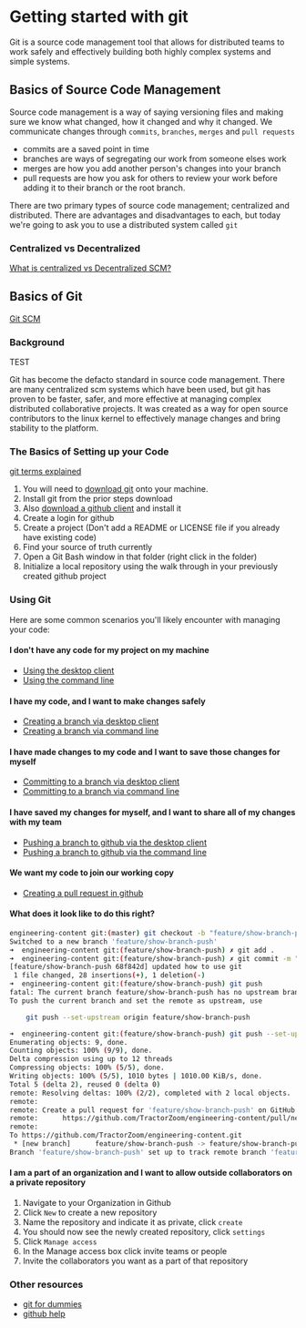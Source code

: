# Getting started with git

Git is a source code management tool that allows for distributed teams to work safely and effectively building both highly complex systems and simple systems.

## Basics of Source Code Management

Source code management is a way of saying versioning files and making sure we know what changed, how it changed and why it changed.  We communicate changes through `commits`, `branches`, `merges` and `pull requests`

- commits are a saved point in time
- branches are ways of segregating our work from someone elses work
- merges are how you add another person's changes into your branch
- pull requests are how you ask for others to review your work before adding it to their branch or the root branch.

There are two primary types of source code management; centralized and distributed.  There are advantages and disadvantages to each, but today we're going to ask you to use a distributed system called `git`

### Centralized vs Decentralized 

[What is centralized vs Decentralized SCM?](https://medium.com/faun/centralized-vs-distributed-version-control-systems-a135091299f0)

## Basics of Git

[Git SCM](https://git-scm.com/about)

### Background

TEST

Git has become the defacto standard in source code management.  There are many centralized scm systems which have been used, but git has proven to be faster, safer, and more effective at managing complex distributed collaborative projects.  It was created as a way for open source contributors to the linux kernel to effectively manage changes and bring stability to the platform.

### The Basics of Setting up your Code

[git terms explained](https://linuxacademy.com/blog/linux/git-terms-explained/)

1. You will need to [download git](https://git-scm.com/downloads) onto your machine.
1. Install git from the prior steps download
1. Also [download a github client](https://desktop.github.com/) and install it
1. Create a login for github
1. Create a project (Don't add a README or LICENSE file if you already have existing code)
1. Find your source of truth currently
1. Open a Git Bash window in that folder (right click in the folder)
1. Initialize a local repository using the walk through in your previously created github project

### Using Git

Here are some common scenarios you'll likely encounter with managing your code:

#### I don't have any code for my project on my machine

- [Using the desktop client](https://help.github.com/en/desktop/contributing-to-projects/cloning-and-forking-repositories-from-github-desktop)
- [Using the command line](https://help.github.com/en/github/creating-cloning-and-archiving-repositories/cloning-a-repository)

#### I have my code, and I want to make changes safely

- [Creating a branch via desktop client](https://help.github.com/en/desktop/contributing-to-projects/creating-a-branch-for-your-work)
- [Creating a branch via command line](https://git-scm.com/book/en/v2/Git-Branching-Basic-Branching-and-Merging)

#### I have made changes to my code and I want to save those changes for myself

- [Committing to a branch via desktop client](https://help.github.com/en/desktop/contributing-to-projects/committing-and-reviewing-changes-to-your-project)
- [Committing to a branch via command line](https://git-scm.com/docs/git-commit)

#### I have saved my changes for myself, and I want to share all of my changes with my team

- [Pushing a branch to github via the desktop client](https://help.github.com/en/desktop/contributing-to-projects/syncing-your-branch)
- [Pushing a branch to github via the command line](https://help.github.com/en/github/using-git/pushing-commits-to-a-remote-repository)

#### We want my code to join our working copy

- [Creating a pull request in github](https://help.github.com/en/desktop/contributing-to-projects/creating-a-pull-request)

#### What does it look like to do this right?

```bash
engineering-content git:(master) git checkout -b "feature/show-branch-push"
Switched to a new branch 'feature/show-branch-push'
➜  engineering-content git:(feature/show-branch-push) ✗ git add .
➜  engineering-content git:(feature/show-branch-push) ✗ git commit -m "updated how to use git"
[feature/show-branch-push 68f842d] updated how to use git
 1 file changed, 28 insertions(+), 1 deletion(-)
➜  engineering-content git:(feature/show-branch-push) git push
fatal: The current branch feature/show-branch-push has no upstream branch.
To push the current branch and set the remote as upstream, use

    git push --set-upstream origin feature/show-branch-push

➜  engineering-content git:(feature/show-branch-push) git push --set-upstream origin feature/show-branch-push
Enumerating objects: 9, done.
Counting objects: 100% (9/9), done.
Delta compression using up to 12 threads
Compressing objects: 100% (5/5), done.
Writing objects: 100% (5/5), 1010 bytes | 1010.00 KiB/s, done.
Total 5 (delta 2), reused 0 (delta 0)
remote: Resolving deltas: 100% (2/2), completed with 2 local objects.
remote:
remote: Create a pull request for 'feature/show-branch-push' on GitHub by visiting:
remote:      https://github.com/TractorZoom/engineering-content/pull/new/feature/show-branch-push
remote:
To https://github.com/TractorZoom/engineering-content.git
 * [new branch]      feature/show-branch-push -> feature/show-branch-push
Branch 'feature/show-branch-push' set up to track remote branch 'feature/show-branch-push' from 'origin'.
```

#### I am a part of an organization and I want to allow outside collaborators on a private repository

1. Navigate to your Organization in Github
1. Click `New` to create a new repository
1. Name the repository and indicate it as private, click `create`
1. You should now see the newly created repository, click `settings`
1. Click `Manage access`
1. In the Manage access box click invite teams or people
1. Invite the collaborators you want as a part of that repository

### Other resources

- [git for dummies](https://dev.to/doylecodes/git-for-dummies-1a2i)
- [github help](https://help.github.com/en)
